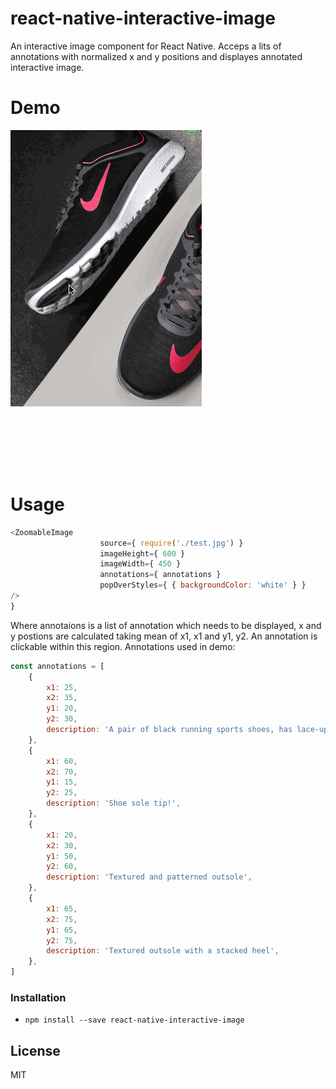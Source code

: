 # react-native-interactive-image

An interactive image component for React Native. 
Acceps a lits of annotations with normalized x and y positions and displayes annotated interactive image. 

# Demo
![react-native-interactive-image Demo](https://github.com/chethann/demo-images/blob/master/demo-interactive-image.gif)

# Usage

```javascript
<ZoomableImage
					source={ require('./test.jpg') }
					imageHeight={ 600 }
					imageWidth={ 450 }
					annotations={ annotations }
					popOverStyles={ { backgroundColor: 'white' } }
/>
}
```

Where annotaions is a list of annotation which needs to be displayed, x and y postions are calculated taking mean of x1, x1 and y1, y2. An annotation is clickable within this region. Annotations used in demo:

```javascript
const annotations = [
	{
		x1: 25,
		x2: 35,
		y1: 20,
		y2: 30,
		description: 'A pair of black running sports shoes, has lace-up detail. Textile and mesh upper',
	},
	{
		x1: 60,
		x2: 70,
		y1: 15,
		y2: 25,
		description: 'Shoe sole tip!',
	},
	{
		x1: 20,
		x2: 30,
		y1: 50,
		y2: 60,
		description: 'Textured and patterned outsole',
	},
	{
		x1: 65,
		x2: 75,
		y1: 65,
		y2: 75,
		description: 'Textured outsole with a stacked heel',
	},
]
```

### Installation
- `npm install --save react-native-interactive-image`

License
----
MIT





